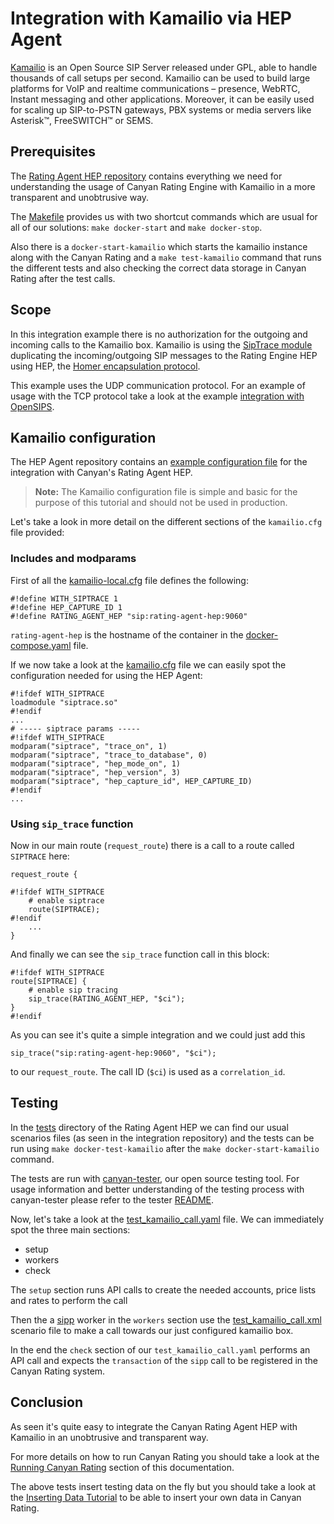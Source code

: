 # Integration with Kamailio via HEP Agent

[Kamailio](https://www.kamailio.org/) is an Open Source SIP Server released under GPL, able to handle thousands of call setups per second. Kamailio can be used to build large platforms for VoIP and realtime communications – presence, WebRTC, Instant messaging and other applications.  Moreover, it can be easily used for scaling up SIP-to-PSTN gateways, PBX systems or media servers like Asterisk™, FreeSWITCH™ or SEMS.


## Prerequisites

The [Rating Agent HEP repository](https://github.com/canyanio/rating-agent-hep) contains everything we need for understanding the usage of Canyan Rating Engine with Kamailio in a more transparent and unobtrusive way.

The [Makefile](https://github.com/canyanio/rating-agent-hep/blob/master/Makefile) provides us with two shortcut commands which are usual for all of our solutions:
`make docker-start` and `make docker-stop`.

Also there is a `docker-start-kamailio` which starts the kamailio instance along with the Canyan Rating and a `make test-kamailio` command that runs the different tests and also checking the correct data storage in Canyan Rating after the test calls.


## Scope

In this integration example there is no authorization for the outgoing and incoming calls to the Kamailio box. Kamailio is using the [SipTrace module](https://www.kamailio.org/docs/modules/devel/modules/siptrace.html) duplicating the incoming/outgoing SIP messages to the Rating Engine HEP using HEP, the [Homer encapsulation protocol](https://github.com/sipcapture/HEP).

This example uses the UDP communication protocol. For an example of usage with the TCP protocol take a look at the example [integration with OpenSIPS](opensips-hep-integration.md).


## Kamailio configuration

The HEP Agent repository contains an [example configuration file](https://github.com/canyanio/rating-agent-hep/blob/master/tests/kamailio/kamailio.cfg) for the integration with Canyan's Rating Agent HEP.

>**Note:** The Kamailio configuration file is simple and basic for the purpose 
> of this tutorial and should not be used in production.

Let's take a look in more detail on the different sections of the `kamailio.cfg` file provided:

### Includes and modparams

First of all the [kamailio-local.cfg](https://github.com/canyanio/rating-agent-hep/blob/master/tests/kamailio/kamailio-local.cfg) file defines the following:
```
#!define WITH_SIPTRACE 1
#!define HEP_CAPTURE_ID 1
#!define RATING_AGENT_HEP "sip:rating-agent-hep:9060"
```
`rating-agent-hep` is the hostname of the container in the [docker-compose.yaml](https://github.com/canyanio/rating-agent-hep/blob/master/docker-compose.yaml) file.

If we now take a look at the [kamailio.cfg](https://github.com/canyanio/rating-agent-hep/blob/master/tests/kamailio/kamailio.cfg) file we can easily spot the configuration needed for using the HEP Agent:

```
#!ifdef WITH_SIPTRACE
loadmodule "siptrace.so"
#!endif
...
# ----- siptrace params -----
#!ifdef WITH_SIPTRACE
modparam("siptrace", "trace_on", 1)
modparam("siptrace", "trace_to_database", 0)
modparam("siptrace", "hep_mode_on", 1)
modparam("siptrace", "hep_version", 3)
modparam("siptrace", "hep_capture_id", HEP_CAPTURE_ID)
#!endif
...
```

### Using `sip_trace` function

Now in our main route (`request_route`) there is a call to a route called `SIPTRACE` here:
```
request_route {

#!ifdef WITH_SIPTRACE
    # enable siptrace
    route(SIPTRACE);
#!endif
    ...
}
```

And finally we can see the `sip_trace` function call in this block:
```
#!ifdef WITH_SIPTRACE
route[SIPTRACE] {
    # enable sip tracing
    sip_trace(RATING_AGENT_HEP, "$ci");
}
#!endif
```

As you can see it's quite a simple integration and we could just add this
```
sip_trace("sip:rating-agent-hep:9060", "$ci");
```
to our `request_route`. The call ID (`$ci`) is used as a `correlation_id`.


## Testing

In the [tests](https://github.com/canyanio/rating-agent-hep/blob/master/tests/) directory of the Rating Agent HEP we can find our usual scenarios files (as seen in the integration repository) and the tests can be run using `make docker-test-kamailio` after the `make docker-start-kamailio` command.

The tests are run with [canyan-tester](https://github.com/canyanio/canyan-tester), our open source testing tool. For usage information and better understanding of the testing process with canyan-tester please refer to the tester [README](https://github.com/canyanio/canyan-tester/blob/master/README.md).

Now, let's take a look at the [test_kamailio_call.yaml](https://github.com/canyanio/rating-agent-hep/blob/master/tests/scenarios/test_kamailio_call.yaml) file. We can immediately spot the three main sections:
* setup
* workers
* check

The `setup` section runs API calls to create the needed accounts, price lists and rates to perform the call

Then the a [sipp](http://sipp.sourceforge.net/) worker in the `workers` section use the [test_kamailio_call.xml](https://github.com/canyanio/rating-agent-hep/blob/master/tests/scenarios/test_kamailio_call.xml) scenario file to make a call towards our just configured kamailio box.

In the end the `check` section of our `test_kamailio_call.yaml` performs an API call and expects the `transaction` of the `sipp` call to be registered in the Canyan Rating system.


## Conclusion

As seen it's quite easy to integrate the Canyan Rating Agent HEP with Kamailio in an unobtrusive and transparent way.

For more details on how to run Canyan Rating you should take a look at the [Running Canyan Rating](/running.md) section of this documentation.

The above tests insert testing data on the fly but you should take a look at the [Inserting Data Tutorial](/tutorials/inserting-data/) to be able to insert your own data in Canyan Rating.
